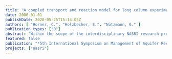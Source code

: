 ```yaml
---
title: "A coupled transport and reaction model for long column experiments simulating bank filtration"
date: 2006-01-01
publishDate: 2020-05-25T15:14:05Z
authors: [ "Horner, C.", "Holzbecher, E.", "Nützmann, G." ]
publication_types: ["0"]
abstract: "Within the scope of the interdisciplinary NASRI research project (Natural and Artificial Systems for Recharge and Infiltration) dealing with river bank filtration processes at Berlin water works, a semi-technical column experiment is ongoing since January 2003 to simulate river bank filtration. Here a 30 m long ensemble of 6 soil columns is operated by surface water sampled from Lake Tegel (Berlin, Germany). In April 2004, oxic conditions in the column ensemble were forced to change in anoxic by gassing the flushing solution supply with nitrogen gas. The objective of reactive transport modelling was to (i) identify the main biogeochemical processes and the governing redox conditions within the soil column system during flushing as a conceptual model for river bank filtration and to (ii) verify the observed hydrochemistry of the pore water."
featured: false
publication: "*5th International Symposium on Management of Aquifer Recharge / IHP-VI, Series on Groundwater*"
projects: ["nasri"]
---
```


